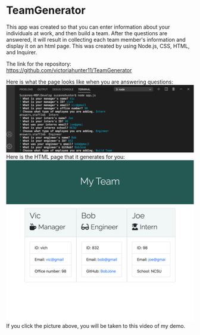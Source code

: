 # TeamGenerator
This app was created so that you can enter information about your individuals at work, and then build a team. After the questions are answered, it will result in collecting each team member's information and display it on an html page. This was created by using Node.js, CSS, HTML, and Inquirer.

The link for the repository: https://github.com/victoriahunter11/TeamGenerator


Here is what the page looks like when you are answering questions:
![writingteam](Assets/writingteam.png)
Here is the HTML page that it generates for you:
[![Watch the video](/Assets/teamdisplay.png)](
https://youtu.be/uO9I35qXzSA)
If you click the picture above, you will be taken to this video of my demo.

